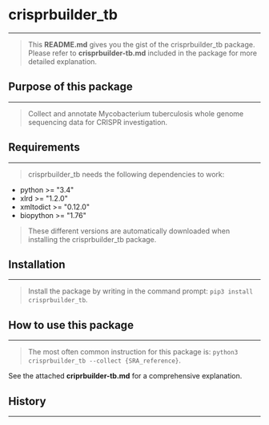 # crisprbuilder_tb
------------------

>This **README.md** gives you the gist of the crisprbuilder_tb package. Please refer to **crisprbuilder-tb.md** included in the package for more detailed explanation.    


## Purpose of this package
--------------------------

>Collect and annotate Mycobacterium tuberculosis whole genome sequencing data for CRISPR investigation.    


## Requirements
---------------

>crisprbuilder_tb needs the following dependencies to work:

* python >= "3.4"
* xlrd >= "1.2.0"
* xmltodict >= "0.12.0"
* biopython >= "1.76"

>These different versions are automatically downloaded when installing the crisprbuilder_tb package.    


## Installation
---------------

>Install the package by writing in the command prompt: `pip3 install crisprbuilder_tb`.    


## How to use this package
--------------------------

>The most often common instruction for this package is: `python3 crisprbuilder_tb --collect {SRA_reference}`.

See the attached **criprbuilder-tb.md** for a comprehensive explanation.    


## History
----------

